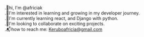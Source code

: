  .👋hi, I'm @africiak           
 .🦒I'm interested in learning and growing in my developer journey.        
 .🌱I'm currently learning react, and Django with python.       
 .🔭I'm looking to collaborate on exciting projects.               
 .📬how to reach me: Keruboafricia@gmail.com

<!--
**africiak/africiak** is a ✨ _special_ ✨ repository because its `README.md` (this file) appears on your GitHub profile.

Here are some ideas to get you started:

- 🔭 I’m currently working on ...
- 🌱 I’m currently learning ...
- 👯 I’m looking to collaborate on ...
- 🤔 I’m looking for help with ...
- 💬 Ask me about ...-
- 📫 How to reach me: ...
- 😄 Pronouns: ...
- ⚡ Fun fact: ...
-->
